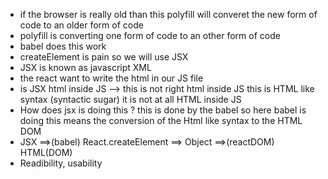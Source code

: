 - if the browser is really old than this polyfill will converet the new form of code to an older form of code
- polyfill is converting one form of code to an other form of code 
- babel does this work
- createElement is pain so we will use JSX
- JSX is known as javascript XML
- the react want to write the html in our JS file
- is JSX html inside JS --> this is not right html inside JS this is HTML like syntax (syntactic sugar) it is not at all HTML inside JS
- How does jsx is doing this ? this is done by the babel so here babel is doing this means the conversion of the Html like syntax to the HTML DOM
- JSX ==>(babel) React.createElement ==> Object ==>(reactDOM) HTML(DOM)
- Readibility, usability
